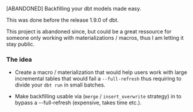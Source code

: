 [ABANDONED] Backfilling your dbt models made easy.

This was done before the release 1.9.0 of dbt. 

This project is abandoned since, but could be a great ressource for someone only working with materializations / macros, thus I am letting it stay public.

### The idea

- Create a macro / materialization that would help users work with large incremental tables that would fail a `--full-refresh` thus requiring to divide your `dbt run` in small batches.

- Make backfilling usable via (`merge` / `insert_overwrite` strategy) in to bypass a --full-refresh (expensive, takes time etc.).
